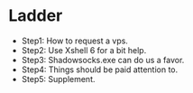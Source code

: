 # Ladder
* Step1:
How to request a vps.
* Step2:
Use Xshell 6 for a bit help.
* Step3:
Shadowsocks.exe can do us a favor.
* Step4:
Things should be paid attention to.
* Step5:
Supplement.

